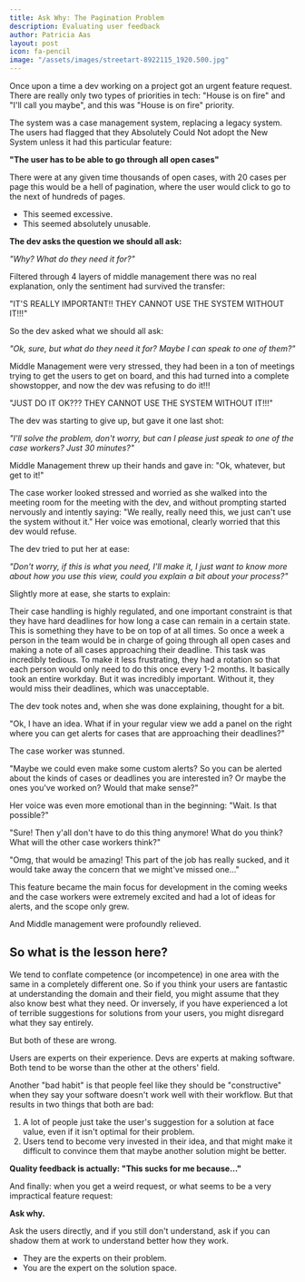 ```yaml
---
title: Ask Why: The Pagination Problem
description: Evaluating user feedback
author: Patricia Aas
layout: post
icon: fa-pencil
image: "/assets/images/streetart-8922115_1920.500.jpg"
---
```


Once upon a time a dev working on a project got an urgent feature request. There are really only two types of priorities in tech: "House is on fire" and "I'll call you maybe", and this was "House is on fire" priority.

The system was a case management system, replacing a legacy system. The users had flagged that they Absolutely Could Not adopt the New System unless it had this particular feature:

__"The user has to be able to go through all open cases"__

There were at any given time thousands of open cases, with 20 cases per page this would be a hell of pagination, where the user would click to go to the next of hundreds of pages.

* This seemed excessive.
* This seemed absolutely unusable.

__The dev asks the question we should all ask:__

*"Why? What do they need it for?"*

Filtered through 4 layers of middle management there was no real explanation, only the sentiment had survived the transfer:

"IT'S REALLY IMPORTANT!! THEY CANNOT USE THE SYSTEM WITHOUT IT!!!"

So the dev asked what we should all ask:

*"Ok, sure, but what do they need it for? Maybe I can speak to one of them?"*

Middle Management were very stressed, they had been in a ton of meetings trying to get the users to get on board, and this had turned into a complete showstopper, and now the dev was refusing to do it!!! 

"JUST DO IT OK??? THEY CANNOT USE THE SYSTEM WITHOUT IT!!!"

The dev was starting to give up, but gave it one last shot:

*"I'll solve the problem, don't worry, but can I please just speak to one of the case workers? Just 30 minutes?"*

Middle Management threw up their hands and gave in: "Ok, whatever, but get to it!"

The case worker looked stressed and worried as she walked into the meeting room for the meeting with the dev, and without prompting started nervously and intently saying: "We really, really need this, we just can't use the system without it." Her voice was emotional, clearly worried that this dev would refuse.

The dev tried to put her at ease:

*"Don't worry, if this is what you need, I'll make it, I just want to know more about how you use this view, could you explain a bit about your process?"*

Slightly more at ease, she starts to explain:

Their case handling is highly regulated, and one important constraint is that they have hard deadlines for how long a case can remain in a certain state. This is something they have to be on top of at all times. So once a week a person in the team would be in charge of going through all open cases and making a note of all cases approaching their deadline. This task was incredibly tedious. To make it less frustrating, they had a rotation so that each person would only need to do this once every 1-2 months. It basically took an entire workday. But it was incredibly important. Without it, they would miss their deadlines, which was unacceptable.

The dev took notes and, when she was done explaining, thought for a bit.

"Ok, I have an idea. What if in your regular view we add a panel on the right where you can get alerts for cases that are approaching their deadlines?"

The case worker was stunned.

"Maybe we could even make some custom alerts? So you can be alerted about the kinds of cases or deadlines you are interested in? Or maybe the ones you've worked on? Would that make sense?"

Her voice was even more emotional than in the beginning: "Wait. Is that possible?"

"Sure! Then y'all don't have to do this thing anymore! What do you think? What will the other case workers think?"

"Omg, that would be amazing! This part of the job has really sucked, and it would take away the concern that we might've missed one…"

This feature became the main focus for development in the coming weeks and the case workers were extremely excited and had a lot of ideas for alerts, and the scope only grew.

And Middle management were profoundly relieved.

## So what is the lesson here?

We tend to conflate competence (or incompetence) in one area with the same in a completely different one. So if you think your users are fantastic at understanding the domain and their field, you might assume that they also know best what they need. Or inversely, if you have experienced a lot of terrible suggestions for solutions from your users, you might disregard what they say entirely.

But both of these are wrong.

Users are experts on their experience. Devs are experts at making software. Both tend to be worse than the other at the others' field.

Another "bad habit" is that people feel like they should be "constructive" when they say your software doesn't work well with their workflow. But that results in two things that both are bad: 

1. A lot of people just take the user's suggestion for a solution at face value, even if it isn't optimal for their problem.
2. Users tend to become very invested in their idea, and that might make it difficult to convince them that maybe another solution might be better.

__Quality feedback is actually: "This sucks for me because…"__

And finally: when you get a weird request, or what seems to be a very impractical feature request:

__Ask why.__

Ask the users directly, and if you still don't understand, ask if you can shadow them at work to understand better how they work.

* They are the experts on their problem.
* You are the expert on the solution space.

